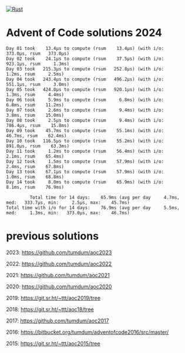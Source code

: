 [![Rust](https://github.com/tumdum/aoc2024/actions/workflows/rust.yml/badge.svg)](https://github.com/tumdum/aoc2024/actions/workflows/rust.yml)

# Advent of Code solutions 2024

```
Day 01 took    13.4µs to compute (rsum    13.4µs) (with i/o:   373.0µs, rsum   373.0µs)
Day 02 took    24.1µs to compute (rsum    37.5µs) (with i/o:   923.1µs, rsum     1.3ms)
Day 03 took   215.3µs to compute (rsum   252.8µs) (with i/o:     1.2ms, rsum     2.5ms)
Day 04 took   243.4µs to compute (rsum   496.2µs) (with i/o:   551.1µs, rsum     3.0ms)
Day 05 took   424.0µs to compute (rsum   920.1µs) (with i/o:     1.3ms, rsum     4.4ms)
Day 06 took     5.9ms to compute (rsum     6.8ms) (with i/o:     6.8ms, rsum    11.2ms)
Day 07 took     2.6ms to compute (rsum     9.4ms) (with i/o:     3.8ms, rsum    15.0ms)
Day 08 took     2.5µs to compute (rsum     9.4ms) (with i/o:   786.4µs, rsum    15.8ms)
Day 09 took    45.7ms to compute (rsum    55.1ms) (with i/o:    46.7ms, rsum    62.4ms)
Day 10 took   116.5µs to compute (rsum    55.2ms) (with i/o:   891.0µs, rsum    63.3ms)
Day 11 took     1.2ms to compute (rsum    56.4ms) (with i/o:     2.1ms, rsum    65.4ms)
Day 12 took     1.5ms to compute (rsum    57.9ms) (with i/o:     2.4ms, rsum    67.8ms)
Day 13 took    67.1µs to compute (rsum    57.9ms) (with i/o:     1.0ms, rsum    68.8ms)
Day 14 took     8.0ms to compute (rsum    65.9ms) (with i/o:     8.1ms, rsum    76.9ms)

         Total time for 14 days:    65.9ms (avg per day     4.7ms, med:   333.7µs, min:     2.5µs, max:    45.7ms)
Total time with i/o for 14 days:    76.9ms (avg per day     5.5ms, med:     1.3ms, min:   373.0µs, max:    46.7ms)
```

# previous solutions

2023: https://github.com/tumdum/aoc2023

2022: https://github.com/tumdum/aoc2022

2021: https://github.com/tumdum/aoc2021

2020: https://github.com/tumdum/aoc2020

2019: https://git.sr.ht/~ttt/aoc2019/tree

2018: https://git.sr.ht/~ttt/aoc18/tree

2017: https://github.com/tumdum/aoc2017

2016: https://bitbucket.org/tumdum/adventofcode2016/src/master/

2015: https://git.sr.ht/~ttt/aoc2015/tree
